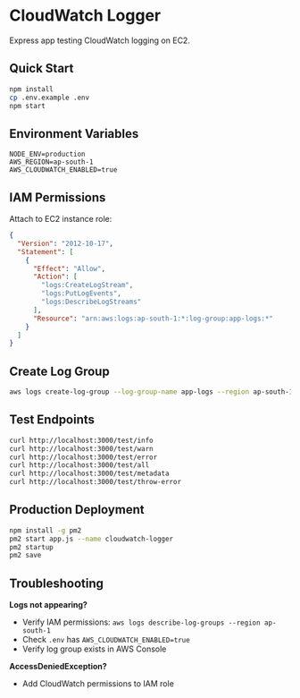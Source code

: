 # CloudWatch Logger

Express app testing CloudWatch logging on EC2.

## Quick Start

```bash
npm install
cp .env.example .env
npm start
```

## Environment Variables

```env
NODE_ENV=production
AWS_REGION=ap-south-1
AWS_CLOUDWATCH_ENABLED=true
```

## IAM Permissions

Attach to EC2 instance role:

```json
{
  "Version": "2012-10-17",
  "Statement": [
    {
      "Effect": "Allow",
      "Action": [
        "logs:CreateLogStream",
        "logs:PutLogEvents",
        "logs:DescribeLogStreams"
      ],
      "Resource": "arn:aws:logs:ap-south-1:*:log-group:app-logs:*"
    }
  ]
}
```

## Create Log Group

```bash
aws logs create-log-group --log-group-name app-logs --region ap-south-1
```

## Test Endpoints

```bash
curl http://localhost:3000/test/info
curl http://localhost:3000/test/warn
curl http://localhost:3000/test/error
curl http://localhost:3000/test/all
curl http://localhost:3000/test/metadata
curl http://localhost:3000/test/throw-error
```

## Production Deployment

```bash
npm install -g pm2
pm2 start app.js --name cloudwatch-logger
pm2 startup
pm2 save
```

## Troubleshooting

**Logs not appearing?**

- Verify IAM permissions: `aws logs describe-log-groups --region ap-south-1`
- Check `.env` has `AWS_CLOUDWATCH_ENABLED=true`
- Verify log group exists in AWS Console

**AccessDeniedException?**

- Add CloudWatch permissions to IAM role
